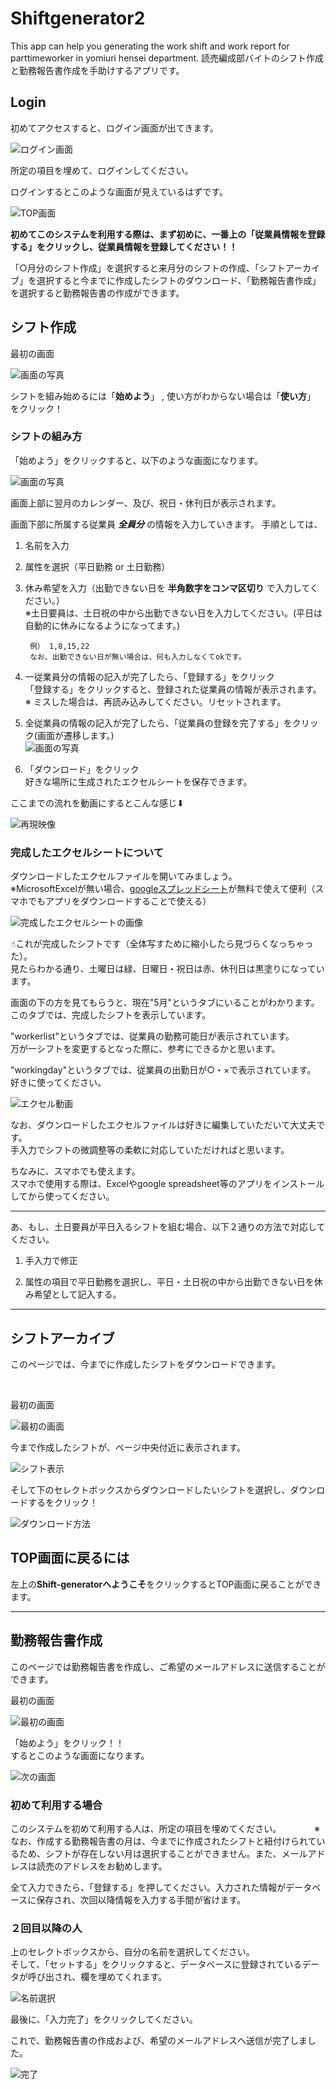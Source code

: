 # Shiftgenerator2

This app can help you generating the work shift and work report for parttimeworker in yomiuri hensei department.
読売編成部バイトのシフト作成と勤務報告書作成を手助けするアプリです。

## Login


初めてアクセスすると、ログイン画面が出てきます。


![ログイン画面](https://github.com/drumgiovanni/shiftgenerator2/blob/master/assets/ss1.png)


所定の項目を埋めて、ログインしてください。


ログインするとこのような画面が見えているはずです。

![TOP画面](https://github.com/drumgiovanni/shiftgenerator2/blob/master/assets/ss2.png)


**初めてこのシステムを利用する際は、まず初めに、一番上の「従業員情報を登録する」をクリックし、従業員情報を登録してください！！**



「○月分のシフト作成」を選択すると来月分のシフトの作成、「シフトアーカイブ」を選択すると今までに作成したシフトのダウンロード、「勤務報告書作成」を選択すると勤務報告書の作成ができます。

## シフト作成
最初の画面

![画面の写真](https://github.com/drumgiovanni/heroku-shiftgenerator/blob/master/others/ss1.png)

シフトを組み始めるには「**始めよう**」 , 使い方がわからない場合は「**使い方**」 をクリック！



### シフトの組み方


「始めよう」をクリックすると、以下のような画面になります。

![画面の写真](https://github.com/drumgiovanni/heroku-shiftgenerator/blob/master/others/ss2.png)


画面上部に翌月のカレンダー、及び、祝日・休刊日が表示されます。

画面下部に所属する従業員 ***全員分*** の情報を入力していきます。
手順としては、

1. 名前を入力

1. 属性を選択（平日勤務 or 土日勤務）

1. 休み希望を入力（出勤できない日を **半角数字をコンマ区切り** で入力してください。）  
        ※土日要員は、土日祝の中から出勤できない日を入力してください。(平日は自動的に休みになるようになってます。)

        例） 1,8,15,22
        なお、出勤できない日が無い場合は、何も入力しなくてokです。

1. 一従業員分の情報の記入が完了したら、「登録する」をクリック  
        「登録する」をクリックすると、登録された従業員の情報が表示されます。  
        ※ ミスした場合は、再読み込みしてください。リセットされます。

1. 全従業員の情報の記入が完了したら、「従業員の登録を完了する」をクリック(画面が遷移します。)  
     ![画面の写真](https://github.com/drumgiovanni/shiftgenerator2/blob/master/assets/ss10.png)

1. 「ダウンロード」をクリック  
        好きな場所に生成されたエクセルシートを保存できます。  


ここまでの流れを動画にするとこんな感じ⬇︎

![再現映像](https://github.com/drumgiovanni/heroku-shiftgenerator/blob/master/others/mv1.gif)



### 完成したエクセルシートについて

ダウンロードしたエクセルファイルを開いてみましょう。  
※MicrosoftExcelが無い場合、[googleスプレッドシート](https://www.google.com/intl/ja_jp/sheets/about/)が無料で使えて便利（スマホでもアプリをダウンロードすることで使える）

![完成したエクセルシートの画像](https://github.com/drumgiovanni/heroku-shiftgenerator/blob/master/others/ss4.png)

☝︎これが完成したシフトです（全体写すために縮小したら見づらくなっちゃった）。  
見たらわかる通り、土曜日は緑、日曜日・祝日は赤、休刊日は黒塗りになっています。  


画面の下の方を見てもらうと、現在"5月"というタブにいることがわかります。  
このタブでは、完成したシフトを表示しています。  

"workerlist"というタブでは、従業員の勤務可能日が表示されています。  
万が一シフトを変更するとなった際に、参考にできるかと思います。  

"workingday"というタブでは、従業員の出勤日が○・×で表示されています。  
 好きに使ってください。  

![エクセル動画](https://github.com/drumgiovanni/heroku-shiftgenerator/blob/master/others/mv2.gif)

なお、ダウンロードしたエクセルファイルは好きに編集していただいて大丈夫です。  
手入力でシフトの微調整等の柔軟に対応していただければと思います。  


ちなみに、スマホでも使えます。  
スマホで使用する際は、Excelやgoogle spreadsheet等のアプリをインストールしてから使ってください。  

---

あ、もし、土日要員が平日入るシフトを組む場合、以下２通りの方法で対応してください。  

1. 手入力で修正  

1. 属性の項目で平日勤務を選択し、平日・土日祝の中から出勤できない日を休み希望として記入する。  


---  



## シフトアーカイブ  

このページでは、今までに作成したシフトをダウンロードできます。

<br>

最初の画面  


![最初の画面](https://github.com/drumgiovanni/shiftgenerator2/blob/master/assets/ss3.png)  


今まで作成したシフトが、ページ中央付近に表示されます。  
 

![シフト表示](https://github.com/drumgiovanni/shiftgenerator2/blob/master/assets/ss4.png)  


そして下のセレクトボックスからダウンロードしたいシフトを選択し、ダウンロードするをクリック！  

![ダウンロード方法](https://github.com/drumgiovanni/shiftgenerator2/blob/master/assets/ss5.png)  


## TOP画面に戻るには

左上の**Shift-generatorへようこそ**をクリックするとTOP画面に戻ることができます。


---  



## 勤務報告書作成

このページでは勤務報告書を作成し、ご希望のメールアドレスに送信することができます。  


最初の画面  


![最初の画面](https://github.com/drumgiovanni/shiftgenerator2/blob/master/assets/ss6.png)  



「始めよう」をクリック！！  
するとこのような画面になります。  

![次の画面](https://github.com/drumgiovanni/shiftgenerator2/blob/master/assets/ss7.png)

### 初めて利用する場合  

このシステムを初めて利用する人は、所定の項目を埋めてください。　　
　　※なお、作成する勤務報告書の月は、今までに作成されたシフトと紐付けられているため、シフトが存在しない月は選択することができません。また、メールアドレスは読売のアドレスをお勧めします。  

全て入力できたら、「登録する」を押してください。入力された情報がデータベースに保存され、次回以降情報を入力する手間が省けます。

### ２回目以降の人

上のセレクトボックスから、自分の名前を選択してください。  
そして、「セットする」をクリックすると、データベースに登録されているデータが呼び出され、欄を埋めてくれます。  


![名前選択](https://github.com/drumgiovanni/shiftgenerator2/blob/master/assets/ss8.png)


最後に、「入力完了」をクリックしてください。


これで、勤務報告書の作成および、希望のメールアドレスへ送信が完了しました。  


![完了](https://github.com/drumgiovanni/shiftgenerator2/blob/master/assets/ss9.png)



